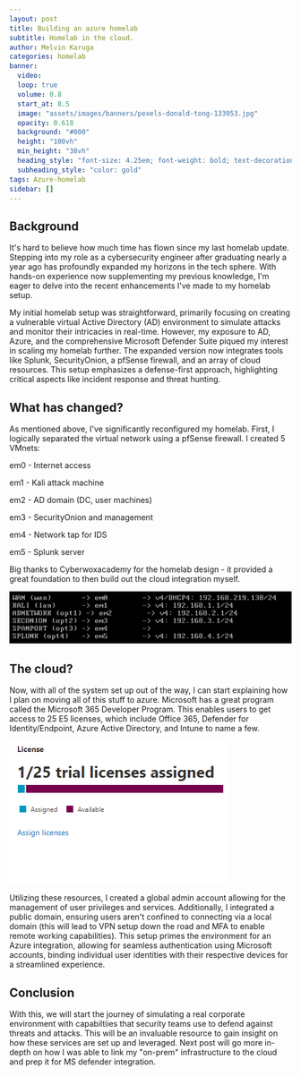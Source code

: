 ```yaml
---
layout: post
title: Building an azure homelab
subtitle: Homelab in the cloud.
author: Melvin Karuga
categories: homelab
banner:
  video: 
  loop: true
  volume: 0.8
  start_at: 8.5
  image: "assets/images/banners/pexels-donald-tong-133953.jpg"
  opacity: 0.618
  background: "#000"
  height: "100vh"
  min_height: "38vh"
  heading_style: "font-size: 4.25em; font-weight: bold; text-decoration: underline"
  subheading_style: "color: gold"
tags: Azure-homelab
sidebar: []
---
```


## Background
It's hard to believe how much time has flown since my last homelab update. Stepping into my role as a cybersecurity engineer after graduating nearly a year ago has profoundly expanded my horizons in the tech sphere. With hands-on experience now supplementing my previous knowledge, I'm eager to delve into the recent enhancements I've made to my homelab setup.

My initial homelab setup was straightforward, primarily focusing on creating a vulnerable virtual Active Directory (AD) environment to simulate attacks and monitor their intricacies in real-time. However, my exposure to AD, Azure, and the comprehensive Microsoft Defender Suite piqued my interest in scaling my homelab further. The expanded version now integrates tools like Splunk, SecurityOnion, a pfSense firewall, and an array of cloud resources. This setup emphasizes a defense-first approach, highlighting critical aspects like incident response and threat hunting.

## What has changed?
As mentioned above, I've significantly reconfigured my homelab. First, I logically separated the virtual network using a pfSense firewall. I created 5 VMnets:

em0 - Internet access

em1 - Kali attack machine

em2 - AD domain (DC, user machines)

em3 - SecurityOnion and management

em4 - Network tap for IDS

em5 - Splunk server

Big thanks to Cyberwoxacademy for the homelab design - it provided a great foundation to then build out the cloud integration myself.

![Alt text](/assets/images/image-1.png)

## The cloud?
Now, with all of the system set up out of the way, I can start explaining how I plan on moving all of this stuff to azure. Microsoft has a great program called the Microsoft 365 Developer Program. This enables users to get access to 25 E5 licenses, which include Office 365, Defender for Identity/Endpoint, Azure Active Directory, and Intune to name a few.

![Alt text](/assets/images/image-3.png)

Utilizing these resources, I created a global admin account allowing for the management of user privileges and services. Additionally, I integrated a public domain, ensuring users aren't confined to connecting via a local domain (this will lead to VPN setup down the road and MFA to enable remote working capabilities). This setup primes the environment for an Azure integration, allowing for seamless authentication using Microsoft accounts, binding individual user identities with their respective devices for a streamlined experience.

## Conclusion
With this, we will start the journey of simulating a real corporate environment with capabiltiies that security teams use to defend against threats and attacks. This will be an invaluable resource to gain insight on how these services are set up and leveraged. Next post will go more in-depth on how I was able to link my "on-prem" infrastructure to the cloud and prep it for MS defender integration.